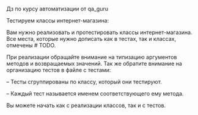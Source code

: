 Дз по курсу автоматизации от qa_guru

Тестируем классы интернет-магазина:


Вам нужно реализовать и протестировать классы интернет-магазина. Все места, которые нужно дописать как в тестах, так и классах, отмечены # TODO.



При реализации обращайте внимание на типизацию аргументов методов и возвращаемых значений. Так же обратите внимание на организацию тестов в файле с тестами:



– Тесты сгруппированы по классу, который они тестируют.

– Каждый тест называется именем соответствующего ему метода.



Вы можете начать как с реализации классов, так и с тестов.
